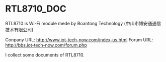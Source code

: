 # RTL8710_DOC

RTL8710 is Wi-Fi module mede by Boantong Technology (中山市博安通通信技术有限公司)

Conpany URL: http://www.iot-tech-now.com/index-us.html
Forum URL: http://bbs.iot-tech-now.com/forum.php

I collect some documents of RTL8710.
